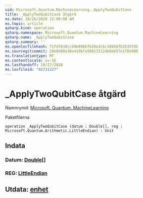 ```yaml
---
uid: Microsoft.Quantum.MachineLearning._ApplyTwoQubitCase
title: _ApplyTwoQubitCase åtgärd
ms.date: 10/26/2020 12:00:00 AM
ms.topic: article
qsharp.kind: operation
qsharp.namespace: Microsoft.Quantum.MachineLearning
qsharp.name: _ApplyTwoQubitCase
qsharp.summary: ''
ms.openlocfilehash: f1fd7610ccb9e896bf626e2c6c38b56fb15357db
ms.sourcegitcommit: 29e0d88a30e4166fa580132124b0eb57e1f0e986
ms.translationtype: MT
ms.contentlocale: sv-SE
ms.lasthandoff: 10/27/2020
ms.locfileid: "92731227"
---
```

# <a name="_applytwoqubitcase-operation"></a>_ApplyTwoQubitCase åtgärd

Namnrymd: [Microsoft. Quantum. MachineLearning](xref:Microsoft.Quantum.MachineLearning)

Paketfilerna [](https://nuget.org/packages/)




```qsharp
operation _ApplyTwoQubitCase (datum : Double[], reg : Microsoft.Quantum.Arithmetic.LittleEndian) : Unit
```


## <a name="input"></a>Indata

### <a name="datum--double"></a>Datum: [Double](xref:microsoft.quantum.lang-ref.double)[]




### <a name="reg--littleendian"></a>REG: [LittleEndian](xref:Microsoft.Quantum.Arithmetic.LittleEndian)





## <a name="output--unit"></a>Utdata: [enhet](xref:microsoft.quantum.lang-ref.unit)

